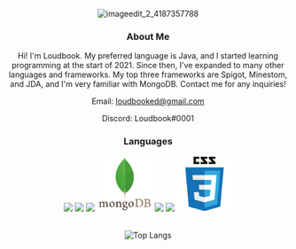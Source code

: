 <div align="center">
  
 ![imageedit_2_4187357788](https://user-images.githubusercontent.com/51384418/182053087-abebea47-67f9-40be-a8a0-8d7bfb5db6c0.png)


  ### About Me
  
  Hi! I'm Loudbook. My preferred language is Java, and I started learning programming at the start of 2021. Since then, I've expanded to many other languages and frameworks. My top three frameworks are Spigot, Minestom, and JDA, and I'm very familiar with MongoDB. Contact me for any inquiries!
  
  Email: loudbooked@gmail.com
  
  Discord: Loudbook#0001
  
  
  ### Languages
  
  <img src="https://cdn.jsdelivr.net/npm/programming-languages-logos/src/java/java.png" height="100">  
  <img src="https://cdn.jsdelivr.net/npm/programming-languages-logos/src/kotlin/kotlin.png" height="100">
  <img src="https://cdn.jsdelivr.net/npm/programming-languages-logos/src/python/python.png" height="100">
  <img src="https://github.com/devicons/devicon/blob/master/icons/mongodb/mongodb-original-wordmark.svg" height="100">
  <img src="https://cdn.jsdelivr.net/npm/programming-languages-logos/src/javascript/javascript.png" height="100">
  <img src="https://cdn.jsdelivr.net/npm/programming-languages-logos/src/html/html.png" height="100">
  <img src="https://github.com/devicons/devicon/blob/master/icons/css3/css3-original-wordmark.svg" height="100"><br> 
 
  <br>
  
  ![Top Langs](https://github-readme-stats.vercel.app/api/top-langs/?username=Loudbooks&langs_count=10&layout=compact&hide=mcfunction)
</div>
